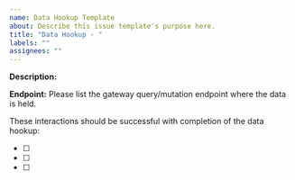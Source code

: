 ```yaml
---
name: Data Hookup Template
about: Describe this issue template's purpose here.
title: "Data Hookup - "
labels: ""
assignees: ""
---
```


**Description:**

**Endpoint:**
Please list the gateway query/mutation endpoint where the data is held.

These interactions should be successful with completion of the data hookup:

- [ ]
- [ ]
- [ ]

